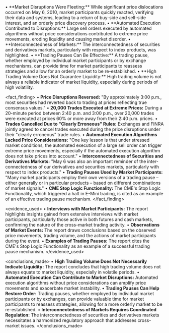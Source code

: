 <summary>
• **Market Disruptions Were Fleeting:** While significant price dislocations occurred on May 6, 2010, market participants quickly reacted, verifying their data and systems, leading to a return of buy-side and sell-side interest, and an orderly price discovery process.
• **Automated Execution Contributed to Disruptions:** Large sell orders executed by automated algorithms without price considerations contributed to extreme price movements, eroding liquidity and causing market disorder.
• **Interconnectedness of Markets:** The interconnectedness of securities and derivatives markets, particularly with respect to index products, was highlighted. 
• **Trading Pauses Can Be Effective:** A trading pause, whether employed by individual market participants or by exchange mechanisms, can provide time for market participants to reassess strategies and allow for an orderly market to be re-established. 
• **High Trading Volume Does Not Guarantee Liquidity:** High trading volume is not always a reliable indicator of market liquidity, especially during periods of high volatility.
</summary>

<fact_finding>
• **Price Disruptions Reversed:** "By approximately 3:00 p.m., most securities had reverted back to trading at prices reflecting true consensus values."
• **20,000 Trades Executed at Extreme Prices:** During a 20-minute period between 2:40 p.m. and 3:00 p.m., over 20,000 trades were executed at prices 60% or more away from their 2:40 p.m. prices.
• **Trades Cancelled Due to "Clearly Erroneous" Rules:**  Exchanges and FINRA jointly agreed to cancel trades executed during the price disruptions under their "clearly erroneous" trade rules.
• **Automated Execution Algorithms Lacked Price Considerations:** "One key lesson is that under stressed market conditions, the automated execution of a large sell order can trigger extreme price movements, especially if the automated execution algorithm does not take prices into account."
• **Interconnectedness of Securities and Derivatives Markets:** "May 6 was also an important reminder of the inter-connectedness of our derivatives and securities markets, particularly with respect to index products."
• **Trading Pauses Used by Market Participants:** "Many market participants employ their own versions of a trading pause – either generally or in particular products – based on different combinations of market signals."
• **CME Stop Logic Functionality:** The CME's Stop Logic Functionality, which triggered a halt in E-Mini trading, is cited as an example of an effective trading pause mechanism.
</fact_finding>

<evidence_used>
• **Interviews with Market Participants:** The report highlights insights gained from extensive interviews with market participants, particularly those active in both futures and cash markets, confirming the nature of the cross-market trading activity.
• **Observations of Market Events:** The report draws conclusions based on the observed price movements, trading volume, and the actions of market participants during the event.
• **Examples of Trading Pauses:** The report cites the CME's Stop Logic Functionality as an example of a successful trading pause mechanism.
</evidence_used>

<conclusions_made>
• **High Trading Volume Does Not Necessarily Indicate Liquidity:**  The report concludes that high trading volume does not always equate to market liquidity, especially in volatile periods.
• **Automated Execution Can Contribute to Market Disruptions:** Automated execution algorithms without price considerations can amplify price movements and exacerbate market instability.
• **Trading Pauses Can Help Restore Order:** Trading pauses, whether employed by individual market participants or by exchanges, can provide valuable time for market participants to reassess strategies, allowing for a more orderly market to be re-established. 
• **Interconnectedness of Markets Requires Coordinated Regulation:**  The interconnectedness of securities and derivatives markets necessitates a harmonized regulatory approach that addresses cross-market issues. 
</conclusions_made> 

